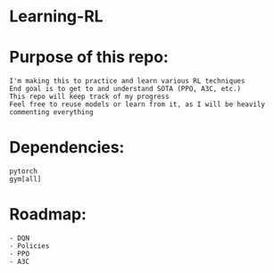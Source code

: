 # Learning-RL

# Purpose of this repo:

	I'm making this to practice and learn various RL techniques
	End goal is to get to and understand SOTA (PPO, A3C, etc.)
	This repo will keep track of my progress
	Feel free to reuse models or learn from it, as I will be heavily commenting everything

# Dependencies:

	pytorch
	gym[all]

# Roadmap:

	- DQN
	- Policies
	- PPO
	- A3C



